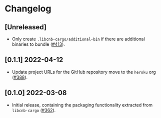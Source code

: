 # Changelog

## [Unreleased]

- Only create `.libcnb-cargo/additional-bin` if there are additional binaries to bundle ([#413](https://github.com/heroku/libcnb.rs/pull/413)).

## [0.1.1] 2022-04-12

- Update project URLs for the GitHub repository move to the `heroku` org ([#388](https://github.com/heroku/libcnb.rs/pull/388)).

## [0.1.0] 2022-03-08

- Initial release, containing the packaging functionality extracted from `libcnb-cargo` ([#362](https://github.com/heroku/libcnb.rs/pull/362)).
